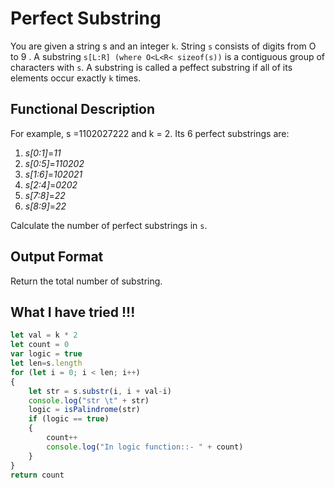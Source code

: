 # Perfect Substring
You are given a string s and an integer `k`. String `s` consists of digits from O to 9 . A substring `s[L:R] (where O<L<R< sizeof(s))` is a contiguous group of characters with `s`. A substring is called a peffect substring if all of its elements occur exactly `k` times.


## Functional Description

For example, s =1102027222 and k = 2. Its 6 perfect substrings are:
 1. _s[0:1]_=_11_ 
 2. _s[0:5]_=_110202_
 3. _s[1:6]_=_102021_
 4. _s[2:4]_=_0202_ 
 5. _s[7:8]_=_22_ 
 6. _s[8:9]_=_22_ 

Calculate the number of perfect substrings in `s`. 

## Output Format

Return the total number of substring.

## What I have tried !!!
```js
let val = k * 2
let count = 0
var logic = true
let len=s.length
for (let i = 0; i < len; i++)
{
    let str = s.substr(i, i + val-i)
    console.log("str \t" + str)
    logic = isPalindrome(str)
    if (logic == true) 
    {   
        count++
        console.log("In logic function::- " + count)
    }
}
return count
```
